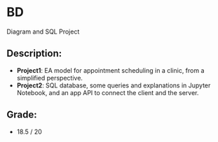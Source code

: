 # BD
Diagram and SQL Project

## Description: 
- **Project1**: EA model for appointment scheduling in a clinic, from a simplified perspective.
- **Project2**: SQL database, some queries and explanations in Jupyter Notebook, and an app API to connect the client and the server.

## Grade: 
 - 18.5 / 20

